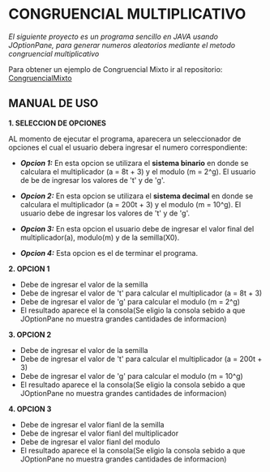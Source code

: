 # CONGRUENCIAL MULTIPLICATIVO
_El siguiente proyecto es un programa sencillo en JAVA usando JOptionPane, para generar numeros aleatorios
 mediante el metodo congruencial multiplicativo_
 
 Para obtener un ejemplo de Congruencial Mixto ir al repositorio: [CongruencialMixto](https://github.com/JonnathanE/CongruencialMixto)
 ## MANUAL DE USO
 **1.  SELECCION DE OPCIONES**
 
 AL momento de ejecutar el programa, aparecera un seleccionador de opciones el cual el usuario debera ingresar el numero 
 correspondiente:
 
 - ***Opcion 1:*** En esta opcion se utilizara el **sistema binario** en donde se calculara el multiplicador (a = 8t + 3) y 
 el modulo (m = 2^g). El usuario de be de ingresar los valores de 't' y de 'g'.
 
  - ***Opcion 2:*** En esta opcion se utilizara el **sistema decimal** en donde se calculara el multiplicador (a = 200t + 3) y 
 el modulo (m = 10^g). El usuario debe de ingresar los valores de 't' y de 'g'.
 
 - ***Opcion 3:*** En esta opcion el usuario debe de ingresar el valor final del multiplicador(a), modulo(m) y de la semilla(X0).
 
 - ***Opcion 4:*** Esta opcion es el de terminar el programa.
 
 **2.  OPCION 1**
 
  - Debe de ingresar el valor de la semilla
  - Debe de ingresar el valor de 't' para calcular el multiplicador (a = 8t + 3)
  - Debe de ingresar el valor de 'g' para calcular el modulo (m = 2^g)
  - El resultado aparece el la consola(Se eligio la consola sebido a que JOptionPane no muestra grandes cantidades de informacion)
  
  **3.  OPCION 2**
  
  - Debe de ingresar el valor de la semilla
  - Debe de ingresar el valor de 't' para calcular el multiplicador (a = 200t + 3)
  - Debe de ingresar el valor de 'g' para calcular el modulo (m = 10^g)
  - El resultado aparece el la consola(Se eligio la consola sebido a que JOptionPane no muestra grandes cantidades de informacion)
  
  **4.  OPCION 3**
  
  - Debe de ingresar el valor fianl de la semilla
  - Debe de ingresar el valor fianl del multiplicador
  - Debe de ingresar el valor fianl del modulo
  - El resultado aparece el la consola(Se eligio la consola sebido a que JOptionPane no muestra grandes cantidades de informacion)
  

